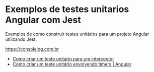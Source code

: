 # Exemplos de testes unitarios Angular com Jest
Exemplos de como construir testes unitários para um projeto Angular
utilizando Jest.

https://consolelog.com.br

* [Como criar um teste unitário para um interceptor](https://consolelog.com.br/como-criar-um-teste-unitario-para-um-interceptor-angular)
* [Como criar um teste unitário  envolvendo timers | Angular](https://consolelog.com.br/como-criar-um-teste-unitario-envolvendo-timers-angular)
